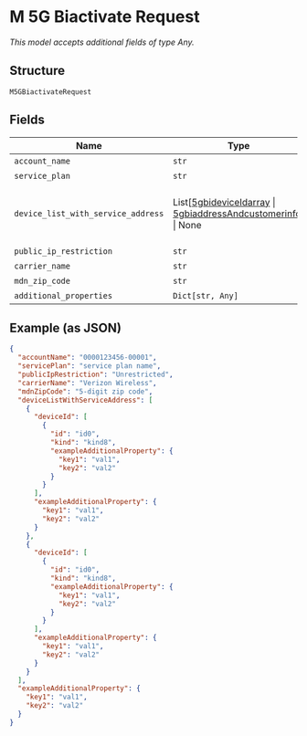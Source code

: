 
# M 5G Biactivate Request

*This model accepts additional fields of type Any.*

## Structure

`M5GBiactivateRequest`

## Fields

| Name | Type | Tags | Description |
|  --- | --- | --- | --- |
| `account_name` | `str` | Optional | - |
| `service_plan` | `str` | Optional | - |
| `device_list_with_service_address` | List[[5gbideviceIdarray](../../doc/models/m-5g-bidevice-idarray.md) \| [5gbiaddressAndcustomerinfo](../../doc/models/m-5g-biaddress-andcustomerinfo.md)] \| None | Optional | This is List of a container for any-of cases. |
| `public_ip_restriction` | `str` | Optional | - |
| `carrier_name` | `str` | Optional | - |
| `mdn_zip_code` | `str` | Optional | - |
| `additional_properties` | `Dict[str, Any]` | Optional | - |

## Example (as JSON)

```json
{
  "accountName": "0000123456-00001",
  "servicePlan": "service plan name",
  "publicIpRestriction": "Unrestricted",
  "carrierName": "Verizon Wireless",
  "mdnZipCode": "5-digit zip code",
  "deviceListWithServiceAddress": [
    {
      "deviceId": [
        {
          "id": "id0",
          "kind": "kind8",
          "exampleAdditionalProperty": {
            "key1": "val1",
            "key2": "val2"
          }
        }
      ],
      "exampleAdditionalProperty": {
        "key1": "val1",
        "key2": "val2"
      }
    },
    {
      "deviceId": [
        {
          "id": "id0",
          "kind": "kind8",
          "exampleAdditionalProperty": {
            "key1": "val1",
            "key2": "val2"
          }
        }
      ],
      "exampleAdditionalProperty": {
        "key1": "val1",
        "key2": "val2"
      }
    }
  ],
  "exampleAdditionalProperty": {
    "key1": "val1",
    "key2": "val2"
  }
}
```

